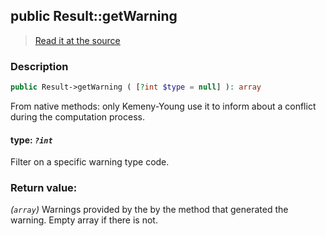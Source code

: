 ## public Result::getWarning

> [Read it at the source](https://github.com/julien-boudry/Condorcet/blob/master/src/Result.php#L290)

### Description    

```php
public Result->getWarning ( [?int $type = null] ): array
```

From native methods: only Kemeny-Young use it to inform about a conflict during the computation process.
    

#### **type:** *`?int`*   
Filter on a specific warning type code.    


### Return value:   

*(`array`)* Warnings provided by the by the method that generated the warning. Empty array if there is not.

